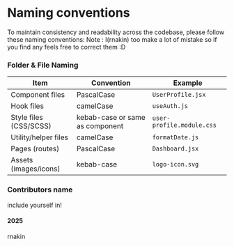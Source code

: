 # Naming conventions

To maintain consistency and readability across the codebase, please follow these naming conventions:
Note : I(rnakin) too make a lot of mistake so if you find any feels free to correct them :D

### Folder & File Naming

| Item                      | Convention                      | Example                    |
|---------------------------|---------------------------------|----------------------------|
| Component files           | PascalCase                      | `UserProfile.jsx`          |
| Hook files                | camelCase                       | `useAuth.js`               |
| Style files (CSS/SCSS)    | kebab-case or same as component | `user-profile.module.css`  |
| Utility/helper files      | camelCase                       | `formatDate.js`            |
| Pages (routes)            | PascalCase                      | `Dashboard.jsx`            |
| Assets (images/icons)     | kebab-case                      | `logo-icon.svg`            |


### Contributors name
include yourself in!

#### 2025
rnakin 